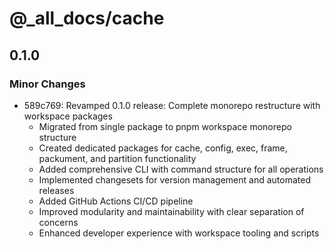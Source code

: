 # @\_all_docs/cache

## 0.1.0

### Minor Changes

- 589c769: Revamped 0.1.0 release: Complete monorepo restructure with workspace packages
  - Migrated from single package to pnpm workspace monorepo structure
  - Created dedicated packages for cache, config, exec, frame, packument, and partition functionality
  - Added comprehensive CLI with command structure for all operations
  - Implemented changesets for version management and automated releases
  - Added GitHub Actions CI/CD pipeline
  - Improved modularity and maintainability with clear separation of concerns
  - Enhanced developer experience with workspace tooling and scripts
